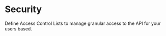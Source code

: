 # Security

Define Access Control Lists to manage granular access to the API for your users based.

<!-- ## List of bundled extensions

- [Access Control](../../../../../extensions/access-control/docs/modules/access-control/en.md)
- [Access Control Visitor IP](../../../../../extensions/access-control-visitor-ip/docs/modules/access-control-visitor-ip/en.md)
- [Schema Editing Access](../../../../../extensions/schema-editing-access/docs/modules/schema-editing-access/en.md) -->
